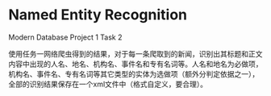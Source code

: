 # Named Entity Recognition
Modern Database Project 1 Task 2

使⽤任务一⽹络爬⾍得到的结果，对于每⼀条爬取到的新闻，识别出其标题和正⽂内容中出现的⼈名、地名、机构名、事件名和专有名词等。⼈名和地名为必做项，机构名、事件名、专有名词等其它类型的实体为选做项（额外分判定依据之⼀），全部的识别结果保存在⼀个xml⽂件中（格式⾃定义，要合理）。


